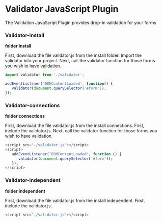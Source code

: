 # Validator JavaScript Plugin
The Validation JavaScript Plugin provides drop-in validation for your forms

### Validator-install
**folder install**

First, download the file validator.js from the install folder. 
Import the validator into your project.
Next, call the validator function for those forms you wish to have validation.

```js
import validator from './validator';

addEventListener('DOMContentLoaded', function() {
   validator(document.querySelector('#form'));
});
```

### Validator-connections
**folder connections**

First, download the file validator.js from the install connections. 
First, include the validator.js.
Next, call the validator function for those forms you wish to have validation.

```js
<script src="./validator.js"></script>
<script>
   addEventListener('DOMContentLoaded', function () {
      validator(document.querySelector('#form'));
   });
</script>
```

### Validator-independent
**folder independent**

First, download the file validator.js from the install independent. 
First, include the validator.js.

```js
<script src="./validator.js"></script>
```

